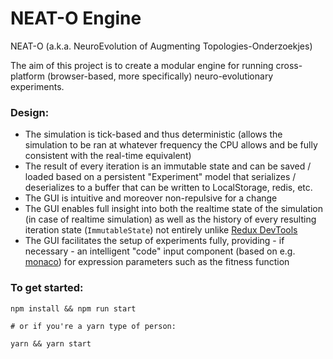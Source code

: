 # NEAT-O Engine

NEAT-O (a.k.a. NeuroEvolution of Augmenting Topologies-Onderzoekjes)

The aim of this project is to create a modular engine for running cross-platform (browser-based, more specifically) neuro-evolutionary experiments.

### Design:

 - The simulation is tick-based and thus deterministic (allows the simulation to be ran at whatever frequency the CPU allows and be fully consistent with the real-time equivalent)
 - The result of every iteration is an immutable state and can be saved / loaded based on a persistent "Experiment" model that serializes / deserializes to a buffer that can be written to LocalStorage, redis, etc.
 - The GUI is intuitive and moreover non-repulsive for a change
 - The GUI enables full insight into both the realtime state of the simulation (in case of realtime simulation) as well as the history of every resulting iteration state (`ImmutableState`) not entirely unlike [Redux DevTools](https://github.com/reduxjs/redux-devtools)
 - The GUI facilitates the setup of experiments fully, providing - if necessary - an intelligent "code" input component (based on e.g. [monaco](https://microsoft.github.io/monaco-editor/index.html)) for expression parameters such as the fitness function

### To get started:

```
npm install && npm run start

# or if you're a yarn type of person:

yarn && yarn start
```
